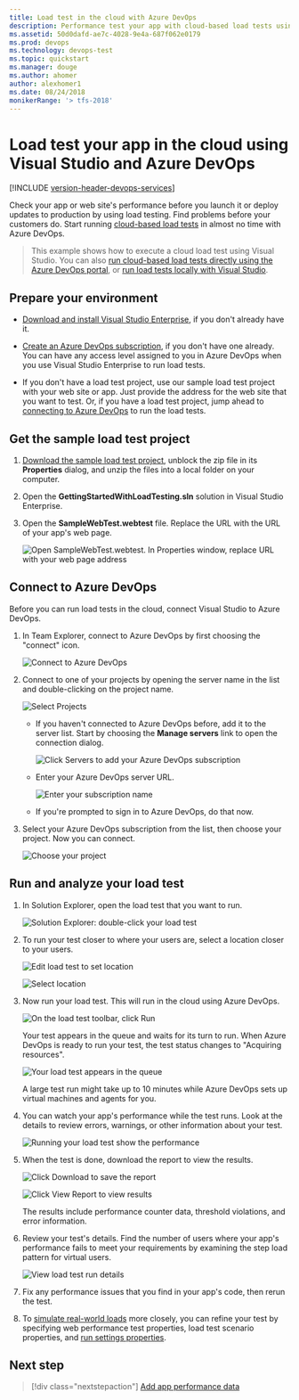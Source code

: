 ```yaml
---
title: Load test in the cloud with Azure DevOps
description: Performance test your app with cloud-based load tests using the features of Visual Studio, Azure DevOps, and TFS
ms.assetid: 50d0dafd-ae7c-4028-9e4a-687f062e0179
ms.prod: devops
ms.technology: devops-test
ms.topic: quickstart
ms.manager: douge
ms.author: ahomer
author: alexhomer1
ms.date: 08/24/2018
monikerRange: '> tfs-2018'
---
```


<a name="cloudloadtest"></a>
# Load test your app in the cloud using Visual Studio and Azure DevOps

[!INCLUDE [version-header-devops-services](../_shared/version-header-devops-services.md)] 

Check your app or web site's performance before you launch it or deploy updates to production by using load testing.
Find problems before your customers do. Start running 
[cloud-based load tests](https://visualstudio.microsoft.com/features/vso-cloud-load-testing-vs) 
in almost no time with Azure DevOps.

> This example shows how to execute a cloud load test using Visual Studio. You can also
[run cloud-based load tests directly using the Azure DevOps portal](get-started-simple-cloud-load-test.md),
or [run load tests locally with Visual Studio](/visualstudio/test/quickstart-create-a-load-test-project).

<a name="LoadTestVSIDE"></a>
## Prepare your environment

* [Download and install Visual Studio Enterprise](https://visualstudio.microsoft.com/downloads/download-visual-studio-vs), 
  if you don't already have it.

* [Create an Azure DevOps subscription](https://visualstudio.microsoft.com/products/visual-studio-team-services-vs), 
  if you don't have one already. You can have any access 
  level assigned to you in Azure DevOps 
  when you use Visual Studio Enterprise to run load tests.

* If you don't have a load test project, 
  use our sample load test project with your web site or app. 
  Just provide the address for the web site that you want to test. 
  Or, if you have a load test project, jump ahead to 
  [connecting to Azure DevOps](#ConnectVSOnline) to run the load tests.

<a name="article10"></a>
## Get the sample load test project

1. [Download the sample load test project](https://code.msdn.microsoft.com/Getting-started-with-17a52e95), 
   unblock the zip file in its **Properties** dialog,
   and unzip the files into a local folder on your computer.

1. Open the **GettingStartedWithLoadTesting.sln** solution
   in Visual Studio Enterprise.

1. Open the **SampleWebTest.webtest** file. 
   Replace the URL with the URL of your app's web page.

   ![Open SampleWebTest.webtest. In Properties window, replace URL with your web page address](_img/getting-started-with-performance-testing/LoadTest_ReplaceURL.png)

<a name="ConnectVSOnline"></a>
## Connect to Azure DevOps

Before you can run load tests in the cloud, 
connect Visual Studio to Azure DevOps.

1. In Team Explorer, connect to Azure DevOps by first choosing the "connect" icon.

   ![Connect to Azure DevOps](_img/getting-started-with-performance-testing/LoadTestConnect1.png)

1. Connect to one of your projects by opening the server name in the list and double-clicking on the project name.
 
   ![Select Projects](_img/getting-started-with-performance-testing/LoadTestConnect2.png)

   - If you haven't connected to Azure DevOps before, add it to the server list.
     Start by choosing the **Manage servers** link to open the connection dialog.

     ![Click Servers to add your Azure DevOps subscription](_img/getting-started-with-performance-testing/LoadTestConnect3.png)

   - Enter your Azure DevOps server URL.

     ![Enter your subscription name](_img/getting-started-with-performance-testing/LoadTestConnect4.png)

   - If you're prompted to sign in to Azure DevOps, do that now.

1. Select your Azure DevOps subscription from the list, 
   then choose your project. Now you can connect.
    
   ![Choose your project](_img/getting-started-with-performance-testing/LoadTestConnect6.png)

<a name="article14"></a>
## Run and analyze your load test

1. In Solution Explorer, open the load test that you want to run.

   ![Solution Explorer: double-click your load test](_img/getting-started-with-performance-testing/OpenLoadTest.png)

1. To run your test closer to where your users are,
   select a location closer to your users. 

   ![Edit load test to set location](_img/CLT_LoadTestSetLocation.png)

   ![Select location](_img/getting-started-with-performance-testing/CLT_LoadTestPickLocation.png)

1. Now run your load test. This will run in the cloud 
   using Azure DevOps.

   ![On the load test toolbar, click Run](_img/getting-started-with-performance-testing/LoadTestRun.png)

   Your test appears in the queue and waits for its turn to run. 
   When Azure DevOps is ready to run your test, the test status 
   changes to "Acquiring resources".

   ![Your load test appears in the queue](_img/getting-started-with-performance-testing/LoadTestQueued.png)

   A large test run might take up to 10 minutes while 
   Azure DevOps sets up virtual machines and agents for you.

1. You can watch your app's performance while the test runs. 
   Look at the details to review errors, warnings, or other information 
   about your test.

   ![Running your load test show the performance](_img/LoadTestInProgress.png)

1. When the test is done, download the report to view the results.

   ![Click Download to save the report](_img/getting-started-with-performance-testing/LoadTestDownloadReport.png)

   ![Click View Report to view results](_img/getting-started-with-performance-testing/LoadTestViewReport.png)

   The results include performance counter data, threshold violations, and error information.

1. Review your test's details. Find the number of users where your 
   app's performance fails to meet your requirements by examining the 
   step load pattern for virtual users.

   ![View load test run details](_img/getting-started-with-performance-testing/LoadTestDetail.png)

1. Fix any performance issues that you find in your app's code, 
   then rerun the test. 

1. To [simulate real-world loads](https://msdn.microsoft.com/library/ff406975%28v=vs.140%29.aspx) 
   more closely, you can refine your test by specifying web performance 
   test properties, load test scenario properties, and
   [run settings properties](/visualstudio/test/load-test-run-settings-properties).

## Next step

> [!div class="nextstepaction"]
> [Add app performance data](get-performance-data-for-load-tests.md)
